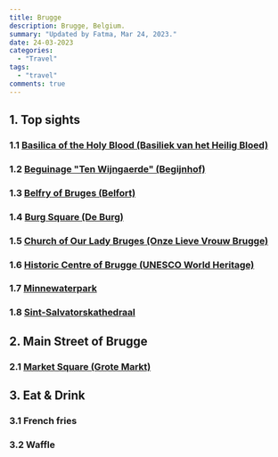 ```yaml
---
title: Brugge
description: Brugge, Belgium.
summary: "Updated by Fatma, Mar 24, 2023."
date: 24-03-2023
categories:
  - "Travel"
tags:
  - "travel"
comments: true
---
```

## 1. Top sights

### 1.1 [Basilica of the Holy Blood (Basiliek van het Heilig Bloed)](https://goo.gl/maps/1KVbJJtCRSxk5ioU9)

### 1.2 [Beguinage "Ten Wijngaerde" (Begijnhof)](https://goo.gl/maps/BVnfh676rME5CMEb6)

### 1.3 [Belfry of Bruges (Belfort)](https://goo.gl/maps/NUJyzRLoUD2t4WiY9)

### 1.4 [Burg Square (De Burg)](https://goo.gl/maps/oXHE9WisHHZm4MSQ9)

### 1.5 [Church of Our Lady Bruges (Onze Lieve Vrouw Brugge)](https://goo.gl/maps/TL1jEg6to5xuKWbu8)

### 1.6 [Historic Centre of Brugge (UNESCO World Heritage)](https://whc.unesco.org/en/list/996/gallery/)

### 1.7 [Minnewaterpark](https://goo.gl/maps/7kSo2kZ3xB4KRrHW9)

### 1.8 [Sint-Salvatorskathedraal](https://goo.gl/maps/fxjmGhL2ZxWAyeR18)

## 2. Main Street of Brugge

### 2.1 [Market Square (Grote Markt)](https://goo.gl/maps/3VCWpzDGxFCnV4p48)

## 3. Eat & Drink

### 3.1 French fries

### 3.2 Waffle
